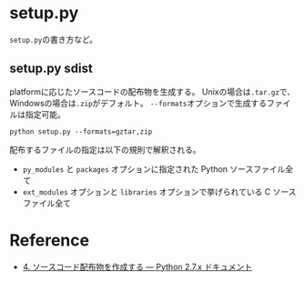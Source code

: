 # setup.py
`setup.py`の書き方など。

## setup.py sdist
platformに応じたソースコードの配布物を生成する。
Unixの場合は`.tar.gz`で、Windowsの場合は`.zip`がデフォルト。
`--formats`オプションで生成するファイルは指定可能。

```
python setup.py --formats=gztar,zip 
```

配布するファイルの指定は以下の規則で解釈される。
* `py_modules` と `packages` オプションに指定された Python ソースファイル全て
* `ext_modules` オプションと `libraries` オプションで挙げられている C ソースファイル全て



# Reference

* [4. ソースコード配布物を作成する — Python 2.7.x ドキュメント](http://docs.python.jp/2/distutils/sourcedist.html)
